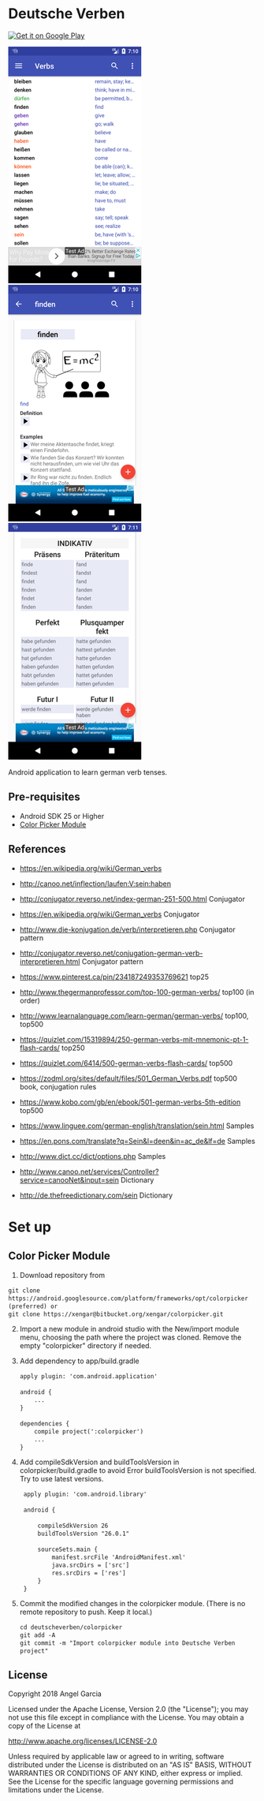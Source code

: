 Deutsche Verben
=====================

<a href='https://play.google.com/store/apps/details?id=com.xengar.android.deutscheverben'><img alt='Get it on Google Play' src='https://play.google.com/intl/en_us/badges/images/generic/en_badge_web_generic.png' height=90px/></a>

![Scheme](/readmeImages/Screenshot_1529622638.png)
![Scheme](/readmeImages/Screenshot_1529622656.png)
![Scheme](/readmeImages/Screenshot_1529622670.png)


Android application to learn german verb tenses.


Pre-requisites
--------------
- Android SDK 25 or Higher
- [Color Picker Module](http://www.materialdoc.com/color-picker/)


References
----------
- https://en.wikipedia.org/wiki/German_verbs
- http://canoo.net/inflection/laufen:V:sein:haben
- http://conjugator.reverso.net/index-german-251-500.html  Conjugator
- https://en.wikipedia.org/wiki/German_verbs  Conjugator
- http://www.die-konjugation.de/verb/interpretieren.php Conjugator pattern
- http://conjugator.reverso.net/conjugation-german-verb-interpretieren.html Conjugator pattern

- https://www.pinterest.ca/pin/234187249353769621  top25
- http://www.thegermanprofessor.com/top-100-german-verbs/ top100 (in order)
- http://www.learnalanguage.com/learn-german/german-verbs/   top100, top500
- https://quizlet.com/15319894/250-german-verbs-mit-mnemonic-pt-1-flash-cards/   top250
- https://quizlet.com/6414/500-german-verbs-flash-cards/  top500
- https://zodml.org/sites/default/files/501_German_Verbs.pdf  top500 book, conjugation rules
- https://www.kobo.com/gb/en/ebook/501-german-verbs-5th-edition   top500

- https://www.linguee.com/german-english/translation/sein.html  Samples
- https://en.pons.com/translate?q=Sein&l=deen&in=ac_de&lf=de  Samples
- http://www.dict.cc/dict/options.php Samples

- http://www.canoo.net/services/Controller?service=canooNet&input=sein  Dictionary
- http://de.thefreedictionary.com/sein  Dictionary



# Set up

Color Picker Module
-------------------

1.  Download repository from
  ```
  git clone https://android.googlesource.com/platform/frameworks/opt/colorpicker  (preferred) or
  git clone https://xengar@bitbucket.org/xengar/colorpicker.git
  ```

2. Import a new module in android studio with the New/import module menu,
   choosing the path where the project was cloned.
   Remove the empty "colorpicker" directory if needed.

3. Add dependency to app/build.gradle
   ```
   apply plugin: 'com.android.application'

   android {
       ...
   }

   dependencies {
       compile project(':colorpicker')
       ...
   }
   ```

4. Add compileSdkVersion and buildToolsVersion in colorpicker/build.gradle to avoid
   Error buildToolsVersion is not specified. Try to use latest versions.
   ```
    apply plugin: 'com.android.library'

    android {

        compileSdkVersion 26
        buildToolsVersion "26.0.1"

        sourceSets.main {
            manifest.srcFile 'AndroidManifest.xml'
            java.srcDirs = ['src']
            res.srcDirs = ['res']
        }
    }
   ```

5. Commit the modified changes in the colorpicker module.
   (There is no remote repository to push. Keep it local.)
   ```
   cd deutscheverben/colorpicker
   git add -A
   git commit -m "Import colorpicker module into Deutsche Verben project"
   ```

## License

Copyright 2018 Angel Garcia

Licensed under the Apache License, Version 2.0 (the "License"); you may not use this file except in compliance with the License. You may obtain a copy of the License at

http://www.apache.org/licenses/LICENSE-2.0

Unless required by applicable law or agreed to in writing, software distributed under the License is distributed on an "AS IS" BASIS, WITHOUT WARRANTIES OR CONDITIONS OF ANY KIND, either express or implied. See the License for the specific language governing permissions and limitations under the License.


